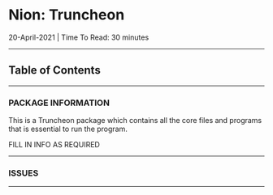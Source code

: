 # **Nion: Truncheon**
20-April-2021 | Time To Read: 30 minutes

---

## Table of Contents


---

### **PACKAGE INFORMATION**


This is a Truncheon package which contains all the core files and programs that is essential to run the program.

FILL IN INFO AS REQUIRED

---

### **ISSUES**

---

